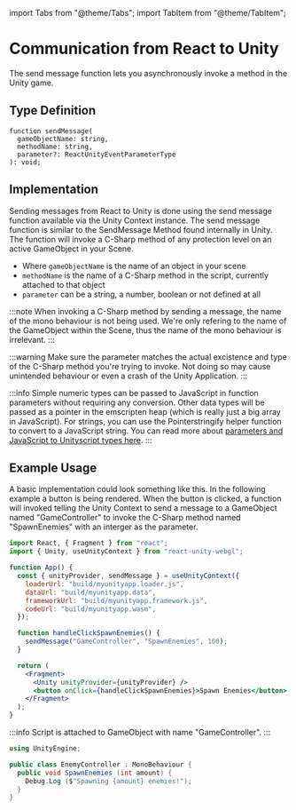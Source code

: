 import Tabs from "@theme/Tabs";
import TabItem from "@theme/TabItem";

# Communication from React to Unity

The send message function lets you asynchronously invoke a method in the Unity game.

## Type Definition

```tsx title="Type Definition"
function sendMessage(
  gameObjectName: string,
  methodName: string,
  parameter?: ReactUnityEventParameterType
): void;
```

## Implementation

Sending messages from React to Unity is done using the send message function available via the Unity Context instance. The send message function is similar to the SendMessage Method found internally in Unity. The function will invoke a C-Sharp method of any protection level on an active GameObject in your Scene.

- Where `gameObjectName` is the name of an object in your scene
- `methodName` is the name of a C-Sharp method in the script, currently attached to that object
- `parameter` can be a string, a number, boolean or not defined at all

:::note
When invoking a C-Sharp method by sending a message, the name of the mono behaviour is not being used. We're only refering to the name of the GameObject within the Scene, thus the name of the mono behaviour is irrelevant.
:::

:::warning
Make sure the parameter matches the actual excistence and type of the C-Sharp method you're trying to invoke. Not doing so may cause unintended behaviour or even a crash of the Unity Application.
:::

:::info
Simple numeric types can be passed to JavaScript in function parameters without requiring any conversion. Other data types will be passed as a pointer in the emscripten heap (which is really just a big array in JavaScript). For strings, you can use the Pointerstringify helper function to convert to a JavaScript string. You can read more about [parameters and JavaScript to Unityscript types here](/docs/main-concepts/data-conversion).
:::

## Example Usage

A basic implementation could look something like this. In the following example a button is being rendered. When the button is clicked, a function will invoked telling the Unity Context to send a message to a GameObject named "GameController" to invoke the C-Sharp method named "SpawnEnemies" with an interger as the parameter.

<Tabs>
<TabItem value="App.jsx" label="App.jsx">

```jsx showLineNumbers title="App.jsx"
import React, { Fragment } from "react";
import { Unity, useUnityContext } from "react-unity-webgl";

function App() {
  const { unityProvider, sendMessage } = useUnityContext({
    loaderUrl: "build/myunityapp.loader.js",
    dataUrl: "build/myunityapp.data",
    frameworkUrl: "build/myunityapp.framework.js",
    codeUrl: "build/myunityapp.wasm",
  });

  function handleClickSpawnEnemies() {
    sendMessage("GameController", "SpawnEnemies", 100);
  }

  return (
    <Fragment>
      <Unity unityProvider={unityProvider} />
      <button onClick={handleClickSpawnEnemies}>Spawn Enemies</button>
    </Fragment>
  );
}
```

</TabItem>
<TabItem value="EnemyController.cs" label="EnemyController.cs">

:::info
Script is attached to GameObject with name "GameController".
:::

```cs showLineNumbers title="EnemyController.cs"
using UnityEngine;

public class EnemyController : MonoBehaviour {
  public void SpawnEnemies (int amount) {
    Debug.Log ($"Spawning {amount} enemies!");
  }
}
```

</TabItem>
</Tabs>
